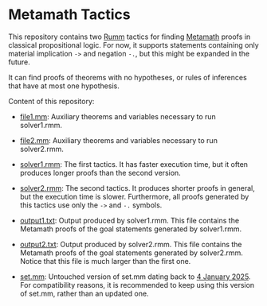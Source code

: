 # Metamath Tactics
This repository contains two [Rumm](https://github.com/tirix/rumm) tactics for finding [Metamath](https://us.metamath.org/index.html) proofs in classical propositional logic. For now, it supports statements containing only material implication `->` and negation `-.`, but this might be expanded in the future.

It can find proofs of theorems with no hypotheses, or rules of inferences that have at most one hypothesis.

Content of this repository:

* [file1.mm](https://github.com/GinoGiotto/mm-tactics/blob/main/file1.mm): Auxiliary theorems and variables necessary to run solver1.rmm.
 
* [file2.mm](https://github.com/GinoGiotto/mm-tactics/blob/main/file2.mm): Auxiliary theorems and variables necessary to run solver2.rmm.

* [solver1.rmm](https://github.com/GinoGiotto/mm-tactics/blob/main/solver1.rmm): The first tactics. It has faster execution time, but it often produces longer proofs than the second version.

* [solver2.rmm](https://github.com/GinoGiotto/mm-tactics/blob/main/solver2.rmm): The second tactics. It produces shorter proofs in general, but the execution time is slower. Furthermore, all proofs generated by this tactics use only the `->` and `-.` symbols.

* [output1.txt](https://github.com/GinoGiotto/mm-tactics/blob/main/output1.txt): Output produced by solver1.rmm. This file contains the Metamath proofs of the goal statements generated by solver1.rmm.

* [output2.txt](https://github.com/GinoGiotto/mm-tactics/blob/main/output2.txt): Output produced by solver2.rmm. This file contains the Metamath proofs of the goal statements generated by solver2.rmm. Notice that this file is much larger than the first one.

* [set.mm](https://github.com/GinoGiotto/mm-tactics/blob/main/set.mm): Untouched version of set.mm dating back to [4 January 2025](https://github.com/metamath/set.mm/tree/c44ea04527cc6312b9869648d823fd0e82990be3). For compatibility reasons, it is recommended to keep using this version of set.mm, rather than an updated one.
